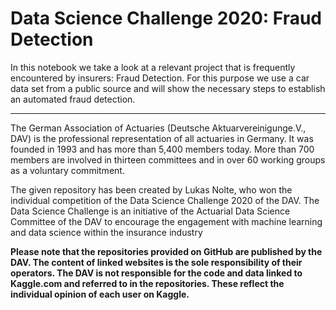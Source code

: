 # Data Science Challenge 2020: Fraud Detection

In this notebook we take a look at a relevant project that is frequently encountered by insurers: Fraud Detection. For this purpose we use a car data set from a public source and will show the necessary steps to establish an automated fraud detection.

_________________________________________________________________________________________________________

The German Association of Actuaries (Deutsche Aktuarvereinigunge.V., DAV) is the professional representation of all actuaries in Germany. It was founded in 1993 and has more than 5,400 members today. More than 700 members are involved in thirteen committees and in over 60 working groups as a voluntary commitment.

The given repository has been created by Lukas Nolte, who won the individual competition of the Data Science Challenge 2020 of the DAV. The Data Science Challenge is an initiative of the Actuarial Data Science Committee of the DAV to encourage the engagement with machine learning and data science within the insurance industry

**Please note that the repositories provided on GitHub are published by the DAV. The content of linked websites is the sole responsibility of their operators. The DAV is not responsible for the code and data linked to Kaggle.com and referred to in the repositories. These reflect the individual opinion of each user on Kaggle.**
